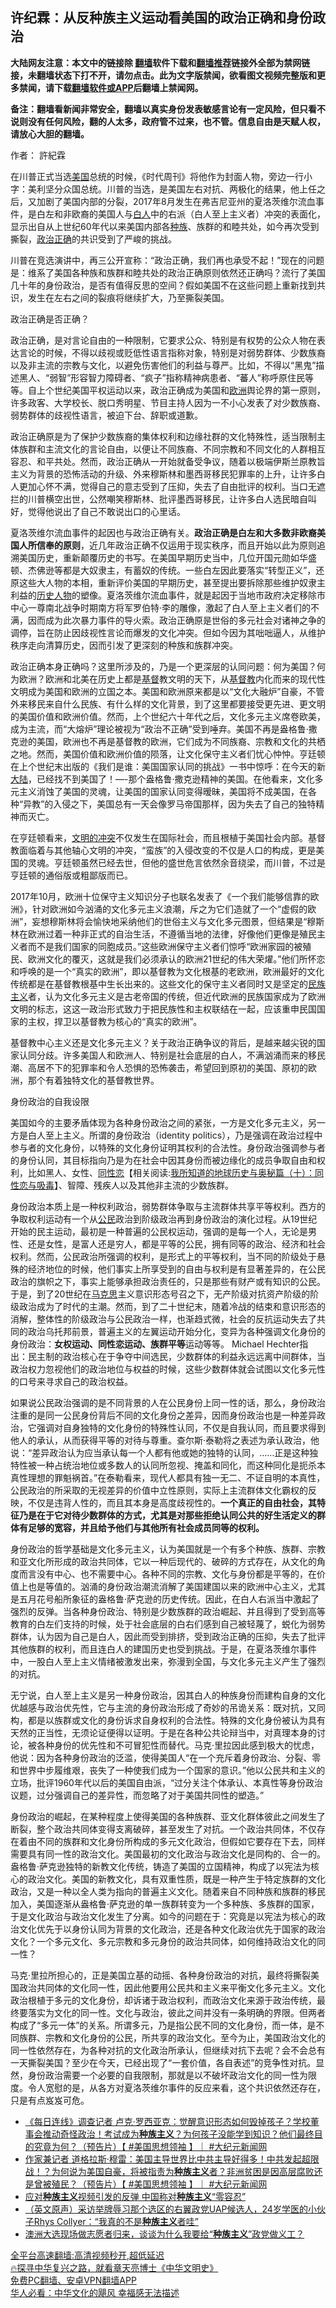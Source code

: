  <!-- 面包屑导航 --> <h2>许纪霖：从反种族主义运动看美国的政治正确和身份政治</h2> <p class="notice"><b>大陆网友注意：本文中的链接除 <a href="https://github.com/bannedbook/fanqiang" >翻墙</a>软件下载和<a href="https://github.com/killgcd/justmysocks/blob/master/README.md">翻墙推荐</a>链接外全部为禁网链接，未翻墙状态下打不开，请勿点击。此为文字版禁闻，欲看图文视频完整版和更多禁闻，请下载<a href="https://github.com/bannedbook/fanqiang">翻墙软件或APP</a>后翻墙上禁闻网。</p><p>备注：翻墙看新闻非常安全，翻墙以真实身份发表敏感言论有一定风险，但只看不说则没有任何风险，翻的人太多，政府管不过来，也不管。信息自由是天赋人权，请放心大胆的翻墙。</b></p>  <div class="entry"> <p>作者： 許紀霖</p> <p>在川普正式当选<a href="https://www.bannedbook.org/bnews/tag/%e7%be%8e%e5%9b%bd/" class="st_tag internal_tag" rel="tag" title="标签 美国 下的日志">美国</a>总统的时候，《时代周刊》将他作为封面人物，旁边一行小字：美利坚分众国总统。川普的当选，是美国左右对抗、两极化的结果，他上任之后，又加剧了美国内部的分裂，2017年8月发生在弗吉尼亚州的夏洛茨维尔流血事件，是白左和非欧裔的美国人与<a href="https://www.bannedbook.org/bnews/tag/%E7%99%BD%E4%BA%BA/" class="st_tag internal_tag" rel="tag" title="标签 白人 下的日志">白人</a>中的右派（白人至上主义者）冲突的表面化，显示出自从上世纪60年代以来美国内部各<a href="https://www.bannedbook.org/bnews/tag/%E7%A7%8D%E6%97%8F/" class="st_tag internal_tag" rel="tag" title="标签 种族 下的日志">种族</a>、族群的和睦共处，如今再次受到撕裂，<a href="https://www.bannedbook.org/bnews/tag/%e6%94%bf%e6%b2%bb%e6%ad%a3%e7%a1%ae/" class="st_tag internal_tag" rel="tag" title="标签 政治正确 下的日志">政治正确</a>的共识受到了严峻的挑战。</p> <p>川普在竞选演讲中，再三公开宣称：“政治正确，我们再也承受不起！”现在的问题是：维系了美国各种族和族群和睦共处的政治正确原则依然还正确吗？流行了美国几十年的身份政治，是否有值得反思的空间？假如美国不在这些问题上重新找到共识，发生在左右之间的裂痕将继续扩大，乃至撕裂美国。</p> <p>政治正确是否正确？</p> <p>政治正确，是对言论自由的一种限制，它要求公众、特别是有权势的公众人物在表达言论的时候，不得以歧视或贬低性语言指称对象，特别是对弱势群体、少数族裔以及非主流的宗教与文化，以避免伤害他们的利益与尊严。比如，不得以“黑鬼”描述黑人、“弱智”形容智力障碍者、“疯子”指称精神病患者、“蕃人”称呼原住民等等。自上个世纪美国平权运动以来，政治正确成为美国和<a href="https://www.bannedbook.org/bnews/tag/%e6%ac%a7%e6%b4%b2/" class="st_tag internal_tag" rel="tag" title="标签 欧洲 下的日志">欧洲</a>舆论界的第一原则，许多政客、大学校长、脱口秀明星、节目主持人因为一不小心发表了对少数族裔、弱势群体的歧视性语言，被迫下台、辞职或道歉。</p>  <p>政治正确原是为了保护少数族裔的集体权利和边缘社群的文化特殊性，适当限制主体族群和主流文化的言论自由，以便让不同族裔、不同宗教和不同文化的人群相互容忍、和平共处。然而，政治正确从一开始就备受争议，随着以极端伊斯兰原教旨主义为背景的恐怖活动的升级、外来穆斯林和墨西哥移民犯罪率的上升，让许多白人更加心怀不满，觉得自己的意志受到了压抑，失去了自由批评的权利。当口无遮拦的川普横空出世，公然嘲笑穆斯林、批评墨西哥移民，让许多白人选民暗自叫好，觉得他说出了自己不敢说出口的心里话。</p> <p>夏洛茨维尔流血事件的起因也与政治正确有关。<strong>政治正确是白左和大多数非欧裔美国人所信奉的原则</strong>，近几年政治正确不仅运用于现实秩序，而且开始以此为原则追溯美国历史，重新颠覆历史的书写。在美国早期历史当中，几位开国元勋如华盛顿、杰佛逊等都是大奴隶主，有蓄奴的传统。一些白左因此要落实“转型正义”，还原这些大人物的本相，重新评价美国的早期历史，甚至提出要拆除那些维护奴隶主利益的<span class='wp_keywordlink'><a href="https://www.bannedbook.org/forum32/" title="中国历史人物真相" target="_blank">历史人物</a></span>的塑像。夏洛茨维尔流血事件，就是起因于当地市政府决定移除市中心一尊南北战争时期南方将军罗伯特·李的雕像，激起了白人至上主义者们的不满，因而成为此次暴力事件的导火索。政治正确原是世俗的多元社会对诸神之争的调停，旨在防止因歧视性言论而爆发的文化冲突。但如今因为其咄咄逼人，从维护秩序走向清算历史，因而引发了更深刻的种族和族群冲突。</p> <p>政治正确本身正确吗？这里所涉及的，乃是一个更深层的认同问题：何为美国？何为欧洲？欧洲和北美在历史上都是<a href="https://www.bannedbook.org/bnews/tag/%E5%9F%BA%E7%9D%A3/" class="st_tag internal_tag" rel="tag" title="标签 基督 下的日志">基督</a>教文明的天下，从<a href="https://www.bannedbook.org/bnews/tag/%e5%9f%ba%e7%9d%a3%e6%95%99/" class="st_tag internal_tag" rel="tag" title="标签 基督教 下的日志">基督教</a>内化而来的现代性文明成为美国和欧洲的立国之本。美国和欧洲原来都是以“文化大融炉”自豪，不管外来移民来自什么民族、有什么样的文化背景，到了这里都要接受更先进、更文明的美国价值和欧洲价值。然而，上个世纪六十年代之后，文化多元主义席卷欧美，成为主流，而“大熔炉”理论被视为“政治不正确”受到唾弃。美国不再是盎格鲁·撒克逊的美国，欧洲也不再是基督教的欧洲，它们成为不同族裔、宗教和文化的共栖之地。然而，美国价值和欧洲价值的陨落，让文化保守主义者们忧心忡忡。亨廷顿在上个世纪末出版的《我们是谁：美国国家认同的挑战》一书中惊呼：在今天的新<span class='wp_keywordlink_affiliate'><a href="https://www.bannedbook.org/" title="大陆" target="_blank">大陆</a></span>，已经找不到美国了！—-那个盎格鲁·撒克逊精神的美国。在他看来，文化多元主义消蚀了美国的灵魂，让美国的国家认同变得暧昧，美国将不成美国，在各种“异教”的入侵之下，美国总有一天会像罗马帝国那样，因为失去了自己的独特精神而灭亡。</p> <p>在亨廷顿看来，<span class='wp_keywordlink'><a href="https://www.bannedbook.org/forum2/topic3862.html" title="《文明的冲突与世界秩序的重建》" target="_blank">文明的冲突</a></span>不仅发生在国际社会，而且根植于美国社会内部。基督教面临着与其他轴心文明的冲突，“蛮族”的入侵改变的不仅是人口的构成，更是美国的灵魂。亨廷顿虽然已经去世，但他的盛世危言依然余音绕梁，而川普，不过是亨廷顿的通俗版或粗鄙版而已。</p> <p>2017年10月，欧洲十位保守主义知识分子也联名发表了《一个我们能够信靠的欧洲》，针对欧洲如今汹涌的文化多元主义浪潮，斥之为它们造就了一个“虚假的欧洲”，妄想穆斯林将会愉快地采纳他们的世俗主义与文化多元图景，但结果是“穆斯林在欧洲过着一种非正式的自治生活，不遵循当地的法律，好像他们更像是殖民主义者而不是我们国家的同胞成员。”这些欧洲保守主义者们惊呼“欧洲家园的被殖民、欧洲文化的覆灭，这就是我们必须承认的欧洲21世纪的伟大荣燿。”他们所怀恋和呼唤的是一个“真实的欧洲”，即以基督教为文化根基的老欧洲，欧洲最好的文化传统都是在基督教根基中生长出来的。这些文化的保守主义者同时又是坚定的<span class='wp_keywordlink'><a href="https://www.bannedbook.org/forum11/topic333.html" title="禁片：民族主义和三座大山" target="_blank">民族主义</a></span>者，认为文化多元主义是古老帝国的传统，但近代欧洲的民族国家成为了欧洲文明的标志，这这一政治形式致力于把民族性和主权联结在一起，应该重申民国国家的主权，捍卫以基督教为核心的“真实的欧洲”。</p>  <p>基督教中心主义还是文化多元主义？关于政治正确争议的背后，是越来越尖锐的国家认同分歧。许多美国人和欧洲人、特别是社会底层的白人，不满汹涌而来的移民潮、高居不下的犯罪率和令人恐惧的恐怖袭击，希望回到原初的美国、原初的欧洲，那个有着独特文化的基督教世界。</p> <p>身份政治的自我设限</p> <p>美国如今的主要矛盾体现为各种身份政治之间的紧张，一方是文化多元主义，另一方是白人至上主义。所谓的身份政治（identity politics），乃是强调在政治过程中参与者的文化身份，以特殊的文化身份证明其权利的合法性。身份政治强调参与者的身份认同，其目标指向乃是为在社会中因其身份而被边缘化的成员争取自由和权利，比如黑人、女性、<span class='wp_keywordlink'><a href="https://www.bannedbook.org/forum57/topic6302.html" title="我所知道的地球历史与奥秘篇（十）：同性恋与吸毒" target="_blank">同性恋</a></span>【相关阅读:<a href='https://www.bannedbook.org/forum57/topic6302.html' target='_blank'>我所知道的地球历史与奥秘篇（十）：同性恋与吸毒</a>】、智障、残疾人以及其他非主流的少数族群。</p> <p>身份政治本质上是一种权利政治，弱势群体争取与主流群体共享平等权利。西方的争取权利运动有一个从<a href="https://www.bannedbook.org/bnews/tag/%e5%85%ac%e6%b0%91/" class="st_tag internal_tag" rel="tag" title="标签 公民 下的日志">公民</a>政治到阶级政治再到身份政治的演化过程。从19世纪开始的民主运动，最初是一种普遍的公民权运动，强调的是每一个人，无论是男性、还是女性，是富人还是穷人，都是平等的公民，拥有同等的政治、经济和社会权利。然而，公民政治所强调的权利，是形式上的平等权利，当不同的阶级处于悬殊的经济地位的时候，他们事实上所享受到的自由与权利是有显著差异的，在公民政治的旗帜之下，事实上能够承担政治责任的，只是那些有财产或有知识的公民。于是，到了20世纪在<span class='wp_keywordlink'><a href="https://www.bannedbook.org/forum2/topic105.html" title="《马克思的成魔之路》" target="_blank">马克思</a></span>主义意识形态号召之下，无产阶级对抗资产阶级的阶级政治成为了时代的主潮。然而，到了二十世纪末，随着冷战的结束和意识形态的消解，整体性的阶级政治与公民政治一样，也渐趋式微，社会的反抗运动失去了共同的政治乌托邦前景，普遍主义的左翼运动开始分化，变异为各种强调文化身份的身份政治：<strong>女权运动、同性恋运动、族群平等</strong>运动等等。 Michael Hechter指出：民主制的政治核心在于争夺中间选民，少数群体的利益永远远离中间群体，当政治权力忽视他们的政治地位与权益的时候，这些少数群体就会试图以文化多元性的口号来寻求自己的政治权益。</p> <p>如果说公民政治强调的是不同背景的人在公民身份上同一性的话，那么，身份政治注重的是同一公民身份背后不同的文化身份之差异，因而身份政治也是一种差异政治，它强调对自身独特的文化身份的特殊性认同，不仅是自我认同，而且要求得到他人的承认，从而获得平等的对待与尊重。查尔斯·泰勒将之表述为承认政治，他说：“差异政治认为应当承认每一个人都有他或她的独特的认同，……正是这种独特性被一种占统治地位或多数人的认同所忽视、掩盖和同化，而这种同化是扼杀本真性理想的罪魁祸首。”在泰勒看来，现代人都具有独一无二、不证自明的本真性，公民政治的所采取的无视差异的价值中立性原则，实际上主流群体文化霸权的反映，不仅是违背人性的，而且其本身是高度歧视性的。<strong>一个真正的自由社会，其特征乃是在于它对待少数群体的方式，尤其是对那些拒绝认同公共的好生活定义的群体有足够的宽容，并且给予他们与其他所有社会成员同等的权利。</strong></p>  <p>身份政治的哲学基础是文化多元主义，认为美国就是一个有多个种族、族群、宗教和亚文化所形成的政治共同体，它以一种后现代的、破碎的方式存在，从文化的角度而言没有中心、也不需要中心。各种不同的宗教、文化与身份都是平等的，在价值上也是等值的。汹涌的身份政治潮流消解了美国建国以来的欧洲中心主义，尤其是五月花号船所象征的盎格鲁·萨克逊的历史传统。因此，在白人右派当中激起了强烈的反弹。当各种身份政治、特别是少数族群的政治崛起、并且得到了受到高等教育的白左们支持的时候，处于社会底层的白右们感到自己被轻蔑了，蜕化为弱势群体，认为因为自己是白人，因此而受到排挤，受到政治正确的压抑，失去了批评其他族群的权利，而且连白人的建国历史也受到挑战。于是，在夏洛茨维尔事件中，一股白人至上主义情绪被激发出来，弥漫到全国，与文化多元主义产生了强烈的对抗。</p> <p>无宁说，白人至上主义是另一种身份政治，因其白人的种族身份而建构自身的文化优越感与政治优先性，它与主流的身份政治形成了奇妙的吊诡关系：既对抗，又同构，都是以族群或文化的身份诉求自身权利的合法性。特殊的文化身份被认为具有天然的正当性，无须论证便得以证明。于是在各种公共论辩当中，对真理本身的讨论，被各种身份的优先性和不可冒犯性而替代。马克·里拉因此感到极大的忧虑，他说：因为各种身份政治的泛滥，使得美国人“在一个充斥着身份政治、分裂、零和世界中步履维艰，丧失了一种使我们成为一个国家的意识。”他以公民共和主义的立场，批评1960年代以后的美国自由派，“过分关注个体承认、本真性等身份政治议题，过分强调自己的差异性，而忽略了对于美国共同性的塑造。”</p> <p>身份政治的崛起，在某种程度上使得美国的各种族群、亚文化群体彼此之间发生了断裂，整个政治共同体变得支离破碎，甚至发生了对抗。一个政治共同体，不仅存在着由不同的族群和文化身份所构成的多元文化政治，但假如它要存在下去，同样需要具有同一性的政治文化。美国最初的文化政治与政治文化是同构的、合一的。盎格鲁·萨克逊独特的新教文化传统，铸造了美国的立国精神，构成了以宪法为核心的政治文化。美国的新教文化，具有双重性质，既是一种产生于特定族群的文化政治，又是一种以全人类为指向的普遍主义文化。随着来自不同种族和族群的移民加入，美国逐渐从盎格鲁·萨克逊的单一族群转变为一个多种族、多族群的国家，于是文化政治与政治文化发生了分离。如今的问题在于：究竟是以宪法为核心的政治文化优先于以身份认同为背景的文化政治，还是各种文化政治优先于国家的政治文化？一个多元文化、多元宗教和多元身份的政治共同体，如何维持政治文化的同一性？</p> <p>马克·里拉所担心的，正是美国立基的动摇、各种身份政治的对抗，最终将撕裂美国政治共同体的文化同一性，因此他要用公民共和主义来平衡文化多元主义。文化政治根植于多元的文化身份，却诉诸于政治权利，而政治文化来源于政治传统，最终要落实为文化的同一性。文化与政治，彼此之间并没有一条明确的界限。但两者构成了“多元一体”的关系。所谓多元，乃是指公民不同的文化身份，而一体，是不同族群、宗教和文化身份的公民，所共享的政治文化。至今为止，美国政治文化的同一性依然存在，为各种对抗的文化政治所承认，但继续对抗下去呢？会不会总有一天撕裂美国？至少在今天，已经出现了“一套价值，各自表述”的竞争性对抗。显然，身份政治需要一个必要的自我限制，那就是以不破坏政治文化的同一性为限度。令人宽慰的是，从各方对夏洛茨维尔事件的反应来看，这个共识依然还存在，只是有点岌岌可危。</p> <div id="taboola-mid-1"></div>  <ul class='op-related-articles' title='相关阅读'> <li><a href='https://www.bannedbook.org/bnews/bannedvideo/20220714/1758070.html' target='_blank'>《每日连线》调查记者 卢克‧罗西亚克：觉醒意识形态如何毁掉孩子？学校董事会推动奇怪政治！考试成为<b>种族主义</b>？为何孩子没能学到知识？他们最终目的究竟为何？（预告片）【 #美国思想领袖 】｜ #大纪元新闻网</a></li> <li><a href='https://www.bannedbook.org/bnews/bannedvideo/20220623/1749170.html' target='_blank'>作家兼记者 道格拉斯‧穆雷：美国主导世界比中共主导好得多！中共发起超限战！？为何说为美国自豪，将被指责为<b>种族主义</b>者？非洲贫困是因高层腐败还是曾被殖民？（预告片）【 #美国思想领袖 】｜ #大纪元新闻网</a></li> <li><a href='https://www.bannedbook.org/bnews/headline/20220617/1746748.html' target='_blank'>应对<b>种族主义</b>视频引发的反弹 中国称对<b>种族主义</b>“零容忍”</a></li> <li><a href='https://www.bannedbook.org/bnews/bannedvideo/20220523/1736254.html' target='_blank'>（英文原声）采访举牌辱习那个选区的右翼政党UAP候选人，24岁学医的小伙子Rhys Collyer：“我真的不是<b>种族主义</b>者哇”</a></li> <li><a href='https://www.bannedbook.org/bnews/bannedvideo/20220521/1735729.html' target='_blank'>澳洲大选现场做志愿者归来，谈谈为什么我要给“<b>种族主义</b>”政党做义工？</a></li> </ul> <p class="texttj"> <a href="https://github.com/bannedbook/fanqiang/wiki/V2ray%E6%9C%BA%E5%9C%BA" target="_blank">全平台高速翻墙:高清视频秒开,超低延迟</a><br/> <a href="https://www.bannedbook.org/bnews/comments/20220808/1768773.html" target="_blank">🔥探寻中华复兴之路，就看章天亮博士《中华文明史》</a><br/> <a href="https://github.com/bannedbook/fanqiang/wiki/%E7%A6%81%E9%97%BB%E7%BD%91%E5%AE%89%E5%8D%93%E7%BF%BB%E5%A2%99%E6%96%B0%E9%97%BBAPP" target="_blank">免费PC翻墙、安卓VPN翻墙APP</a><br/> <a href="https://www.bannedbook.org/bnews/comments/20220220/1694796.html" target="_blank">华人必看：中华文化的飓风 幸福感无法描述</a> </p> <p class="src-info">　 </p><a name='sharetosocial'></a>  <div style="margin-bottom:5px;padding-bottom:5px;clear:both"> <div id="archive-pix-1" class="banner-ads"> <!-- AuctionX Display platform tag START --> <div id="27602x728x90x621x_ADSLOT1" clicktrack="%%CLICK_URL_ESC%%"></div>  <!-- AuctionX Display platform tag END --> </div> <div id="archive-pix-2" class="banner-ads"> <!-- AuctionX Display platform tag START --> <div id="27556x300x250x621x_ADSLOT1" clicktrack="%%CLICK_URL_ESC%%" style="margin:0 auto;text-align:center"></div>  <!-- AuctionX Display platform tag END --> </div> </div>  <div id="archive-pix-1" class="banner-ads"> <!-- AuctionX Display platform tag START --> <div id="27603x728x90x621x_ADSLOT1" clicktrack="%%CLICK_URL_ESC%%"></div>  <!-- AuctionX Display platform tag END --> </div> </div><!--END ENTRY--> 